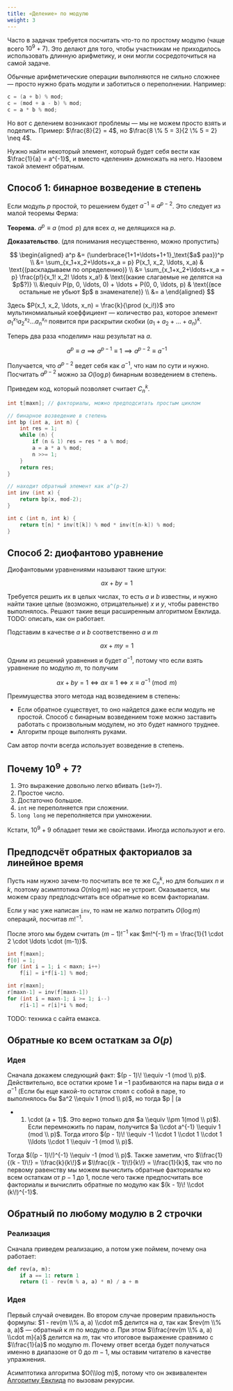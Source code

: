 ```yaml
---
title: «Деление» по модулю
weight: 3
---
```


Часто в задачах требуется посчитать что-то по простому модулю (чаще всего $10^9 + 7$). Это делают для того, чтобы участникам не приходилось использовать длинную арифметику, и они могли сосредоточиться на самой задаче.

Обычные арифметические операции выполняются не сильно сложнее — просто нужно брать модули и заботиться о переполнении. Например:

```c++
c = (a + b) % mod;
c = (mod + a - b) % mod;
c = a * b % mod;
```

Но вот с делением возникают проблемы — мы не можем просто взять и поделить. Пример: $\frac{8}{2} = 4$, но $\frac{8 \% 5 = 3}{2 \% 5 = 2} \neq 4$.

Нужно найти некоторый элемент, который будет себя вести как $\frac{1}{a} = a^{-1}$, и вместо «деления» домножать на него. Назовем такой элемент обратным.

## Способ 1: бинарное возведение в степень

Если модуль $p$ простой, то решением будет $a^{-1} \equiv a^{p-2}$. Это следует из малой теоремы Ферма:

**Теорема.** $a^p \equiv a \pmod p$ для всех $a$, не делящихся на $p$.

**Доказательство**. (для понимания несущественно, можно пропустить)

$$
\begin{aligned}
a^p &= (\underbrace{1+1+\ldots+1+1}_\text{$a$ раз})^p
\\  &= \sum_{x_1+x_2+\ldots+x_a = p} P(x_1, x_2, \ldots, x_a) & \text{(раскладываем по определению)}
\\  &= \sum_{x_1+x_2+\ldots+x_a = p} \frac{p!}{x_1! x_2! \ldots x_a!} & \text{(какие слагаемые не делятся на $p$?)}
\\  &\equiv P(p, 0, \ldots, 0) + \ldots + P(0, 0, \ldots, p) & \text{(все остальные не убьют $p$ в знаменателе)}
\\  &= a
\end{aligned}
$$

Здесь $P(x_1, x_2, \ldots, x_n) = \frac{k}{\prod (x_i!)}$ это мультиномиальный коеффициент — количество раз, которое элемент $a_1^{x_1} a_2^{x_2} \ldots a_n^{x_n}$ появится при раскрытии скобки $(a_1 + a_2 + \ldots + a_n)^k$.

Теперь два раза «поделим» наш результат на $a$.

$$ a^p \equiv a \implies a^{p-1} \equiv 1 \implies a^{p-2} \equiv a^{-1} $$

Получается, что $a^{p-2}$ ведет себя как $a^{-1}$, что нам по сути и нужно.
Посчитать $a^{p-2}$ можно за $O(\log p)$ бинарным возведением в степень.

Приведем код, который позволяет считает $C_n^k$.

```c++
int t[maxn]; // факториалы, можно предподситать простым циклом

// бинарное возведение в степень
int bp (int a, int n) {
    int res = 1;
    while (n) {
        if (n & 1) res = res * a % mod;
        a = a * a % mod;
        n >>= 1;
    }
    return res;
}

// находит обратный элемент как a^(p-2)
int inv (int x) {
    return bp(x, mod-2);
}

int c (int n, int k) {
    return t[n] * inv(t[k]) % mod * inv(t[n-k]) % mod;
}
```

## Способ 2: диофантово уравнение

Диофантовыми уравнениями называют такие штуки:

$$ ax + by = 1 $$

Требуется решить их в целых числах, то есть $a$ и $b$ известны, и нужно найти такие целые (возможно, отрицательные) $x$ и $y$, чтобы равенство выполнялось. Решают такие вещи расширенным алгоритмом Евклида. TODO: описать, как он работает.

Подставим в качестве $a$ и $b$ соответственно $a$ и $m$

$$ ax + my = 1 $$

Одним из решений уравнения и будет $a^{-1}$, потому что если взять уравнение по модулю $m$, то получим

$$ ax + by = 1 \iff ax \equiv 1 \iff x \equiv a^{-1} \pmod m $$

Преимущества этого метода над возведением в степень:

* Если обратное существует, то оно найдется даже если модуль не простой. Способ с бинарным возведением тоже можно заставить работать с произвольным модулем, но это будет намного труднее. 
* Алгоритм проще выполнять руками.

Сам автор почти всегда использует возведение в степень.

## Почему $10^9+7$?

1. Это выражение довольно легко вбивать (`1e9+7`).
2. Простое число.
3. Достаточно большое.
4. `int` не переполняется при сложении.
5. `long long` не переполняется при умножении.

Кстати, $10^9 + 9$ обладает теми же свойствами. Иногда используют и его.

## Предподсчёт обратных факториалов за линейное время

Пусть нам нужно зачем-то посчитать все те же $C_n^k$, но для больших $n$ и $k$, поэтому асимптотика $O(n \log m)$ нас не устроит. Оказывается, мы можем сразу предподсчитать все обратные ко всем факториалам.

Если у нас уже написан `inv`, то нам не жалко потратить $O(\log m)$ операций, посчитав $m!^{-1}$.

После этого мы будем считать $(m-1)!^{-1}$ как $m!^{-1} m = \frac{1}{1 \cdot 2 \cdot \ldots \cdot (m-1)}$.

```c++
int f[maxn];
f[0] = 1;
for (int i = 1; i < maxn; i++)
    f[i] = i*f[i-1] % mod;

int r[maxn];
r[maxn-1] = inv(f[maxn-1])
for (int i = maxn-1; i >= 1; i--)
    r[i-1] = r[i]*i % mod;
```

TODO: техника с сайта емакса.


## Обратные ко всем остаткам за $O(p)$

### Идея

Сначала докажем следующий факт: $(p - 1)\! \\equiv -1 (mod \\ p)$.
Действительно, все остатки кроме $1$ и $-1$ разбиваются на пары
вида $a$ и $a^{-1}$ (Если бы еще какой-то остаток стоял с собой в
паре, то выполнялось бы $a^2 \\equiv 1 (mod \\ p)$, но тогда $p | (a
- 1) \\cdot (a + 1)$. Это верно только для $a \\equiv \\pm 1(mod \\
p)$). Если перемножить по парам, получится $a \\cdot a^{-1} \\equiv 1
(mod \\ p)$. Тогда итого $(p - 1)\! \\equiv -1 \\cdot 1 \\cdot 1 \\cdot
1 \\ldots \\cdot 1 \\equiv -1 (mod \\ p)$.

Тогда $((p - 1)\!)^{-1} \\equiv -1 (mod \\ p)$. Также заметим, что
$\\frac{1}{(k - 1)\!} = \\frac{k}{k\!}$ и $\\frac{(k - 1)\!}{k\!} =
\\frac{1}{k}$, так что по первому равенству мы можем вычислить обратные
факториалы ко всем остаткам от $p - 1$ до $1$, после чего также
предпосчитать все факториалы и вычислить обратные по модулю как
$(k - 1)\! \\cdot (k\!)^{-1}$.


## Обратный по любому модулю в 2 строчки

### Реализация

Сначала приведем реализацию, а потом уже поймем, почему она работает:

``` Python numberLines
def rev(a, m):
    if a == 1: return 1
    return (1 - rev(m % a, a) * m) / a + m
```

### Идея

Первый случай очевиден. Во втором случае проверим правильность формулы:
$1 - rev(m \\% a, a) \\cdot m$ делится на $a$, так как $rev(m \\% a, a)$
— обратный к $m$ по модулю $a$. При этом $\\frac{rev(m \\% a, a) \\cdot
m}{a}$ делится на $m$, так что итоговое выражение сравнимо с
$\\frac{1}{a}$ по модулю $m$. Почему ответ всегда будет получаться
именно в диапазоне от $0$ до $m - 1$, мы оставим читателю в
качестве упражнения.

Асимптотика алгоритма $O(\\log m)$, потому что он эквивалентен
[Алгоритму Евклида](Алгоритм_Евклида "wikilink") по вызовам
рекурсии.
